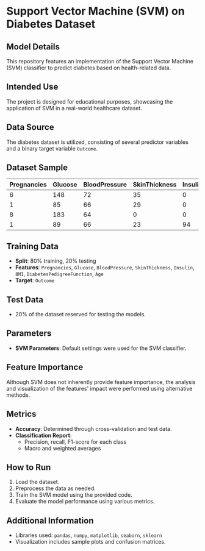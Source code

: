 # Support Vector Machine (SVM) on Diabetes Dataset

## Model Details
This repository features an implementation of the Support Vector Machine (SVM) classifier to predict diabetes based on health-related data.

## Intended Use
The project is designed for educational purposes, showcasing the application of SVM in a real-world healthcare dataset.

## Data Source
The diabetes dataset is utilized, consisting of several predictor variables and a binary target variable `Outcome`.

## Dataset Sample
| Pregnancies | Glucose | BloodPressure | SkinThickness | Insulin | BMI  | DiabetesPedigreeFunction | Age | Outcome |
|-------------|---------|---------------|---------------|---------|------|--------------------------|-----|---------|
| 6           | 148     | 72            | 35            | 0       | 33.6 | 0.627                    | 50  | 1       |
| 1           | 85      | 66            | 29            | 0       | 26.6 | 0.351                    | 31  | 0       |
| 8           | 183     | 64            | 0             | 0       | 23.3 | 0.672                    | 32  | 1       |
| 1           | 89      | 66            | 23            | 94      | 28.1 | 0.167                    | 21  | 0       |

## Training Data
- **Split**: 80% training, 20% testing
- **Features**: `Pregnancies`, `Glucose`, `BloodPressure`, `SkinThickness`, `Insulin`, `BMI`, `DiabetesPedigreeFunction`, `Age`
- **Target**: `Outcome`

## Test Data
- 20% of the dataset reserved for testing the models.

## Parameters
- **SVM Parameters**: Default settings were used for the SVM classifier.

## Feature Importance
Although SVM does not inherently provide feature importance, the analysis and visualization of the features' impact were performed using alternative methods.

## Metrics
- **Accuracy**: Determined through cross-validation and test data.
- **Classification Report**:
  - Precision, recall, F1-score for each class
  - Macro and weighted averages

## How to Run
1. Load the dataset.
2. Preprocess the data as needed.
3. Train the SVM model using the provided code.
4. Evaluate the model performance using various metrics.

## Additional Information
- Libraries used: `pandas`, `numpy`, `matplotlib`, `seaborn`, `sklearn`
- Visualization includes sample plots and confusion matrices.
